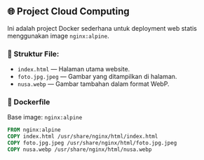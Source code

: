 ## 🌐 Project Cloud Computing

Ini adalah project Docker sederhana untuk deployment web statis menggunakan image `nginx:alpine`.

### 📁 Struktur File:
- `index.html` — Halaman utama website.
- `foto.jpg.jpeg` — Gambar yang ditampilkan di halaman.
- `nusa.webp` — Gambar tambahan dalam format WebP.

### 🐳 Dockerfile
Base image: `nginx:alpine`

```dockerfile
FROM nginx:alpine
COPY index.html /usr/share/nginx/html/index.html
COPY foto.jpg.jpeg /usr/share/nginx/html/foto.jpg.jpeg
COPY nusa.webp /usr/share/nginx/html/nusa.webp
